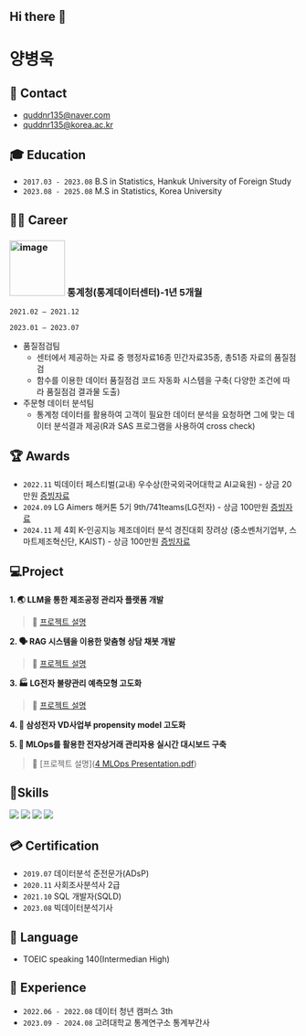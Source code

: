 ## Hi there 👋

# 양병욱



## :e-mail: Contact
- quddnr135@naver.com
- quddnr135@korea.ac.kr

##  :mortar_board: Education
- `2017.03 - 2023.08` B.S in Statistics, Hankuk University of Foreign Study
- `2023.08 - 2025.08` M.S in Statistics, Korea University

## :man_office_worker: Career
### <img width="97" alt="image" src="https://github.com/user-attachments/assets/4cb296a1-c290-4cb8-9153-c59d1149abf6" />  통계청(통계데이터센터)-1년 5개월
`2021.02 – 2021.12` 

`2023.01 – 2023.07` 

- 품질점검팀
    - 센터에서 제공하는 자료 중 행정자료16종 민간자료35종, 총51종 자료의 품질점검
    - 함수를 이용한 데이터 품질점검 코드 자동화 시스템을 구축( 다양한 조건에 따라 품질점검 결과물 도출)
- 주문형 데이터 분석팀
    - 통계청 데이터를 활용하여 고객이 필요한 데이터 분석을 요청하면 그에 맞는 데이터 분석결과 제공(R과 SAS 프로그램을 사용하여 cross check)
    
  
## :trophy: Awards
- `2022.11` 빅데이터 페스티벌(교내) 우수상(한국외국어대학교 AI교육원) - 상금 20만원 [증빙자료](https://drive.google.com/file/d/1lsLq_4Shlz1WQ0xFmW3392wURvrFiNxv/view)  
- `2024.09` LG Aimers 해커톤 5기 9th/741teams(LG전자) - 상금 100만원 [증빙자료](https://drive.google.com/file/d/1DwP5RrFkj08uo15XFSiLvgPH5AGv61uZ/view)  
- `2024.11` 제 4회 K-인공지능 제조데이터 분석 경진대회 장려상 (중소벤처기업부, 스마트제조혁신단, KAIST) - 상금 100만원 [증빙자료](https://drive.google.com/file/d/1paiydA9lDaxpB6iy4v87lCPf0qd_1AM9/view)  

## :computer:Project

**1. :earth_asia: LLM을 통한 제조공정 관리자 플랫폼 개발**
> :link: [프로젝트 설명](https://github.com/ByungwookYang/Manufacture-contest)

**2. :speaking_head: RAG 시스템을 이용한 맞춤형 상담 채봇 개발**
> :link: [프로젝트 설명](https://github.com/ByungwookYang/chatbot_final)

**3. :factory: LG전자 불량관리 예측모형 고도화**
> :link: [프로젝트 설명](https://github.com/ByungwookYang/LG-Amers-5th)

**4. :large_blue_diamond: 삼성전자 VD사업부 propensity model 고도화**

**5. :baby_chick:  MLOps를 활용한 전자상거래 관리자용 실시간 대시보드 구축**
> :link: [프로젝트 설명]([4 MLOps Presentation.pdf](https://github.com/user-attachments/files/18977447/4.MLOps.Presentation.pdf))



##  :hammer:Skills
<img src="https://img.shields.io/badge/Python-3776AB?style=flat&logo=Python&logoColor=white"/> <img src="https://img.shields.io/badge/R-276DC3?style=flat&logo=R&logoColor=white"/> <img src="https://img.shields.io/badge/SAS-428524?style=flat&logo=googlechrome&logoColor=white"/> <img src="https://img.shields.io/badge/LaTeX-008080?style=flat&logo=Latex&logoColor=white"/>


## :credit_card: Certification
- `2019.07` 데이터분석 준전문가(ADsP)
- `2020.11` 사회조사분석사 2급
- `2021.10` SQL 개발자(SQLD)
- `2023.08` 빅데이터분석기사
  
## :identification_card: Language
- TOEIC speaking 140(Intermedian High)

## :star2: Experience
- `2022.06 - 2022.08` 데이터 청년 캠퍼스 3th 
- `2023.09 - 2024.08` 고려대학교 통계연구소 통계부간사




